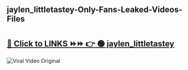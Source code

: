 
 ## jaylen_littletastey-Only-Fans-Leaked-Videos-Files

# <h2><a href="https://mediaupload.pro?jaylen_littletastey">🔗 Click to LINKS ⏩⏩ 👉 🟢 jaylen_littletastey </a></h2>

<a href="https://mediaupload.pro?jaylen_littletastey" rel="nofollow" data-target="animated-image.originalLink"><img src="https://i.ibb.co.com/xMMVF88/686577567.gif" alt="Viral Video Original" style="max-width: 100%; display: inline-block;" data-target="animated-image.originalImage"></a>